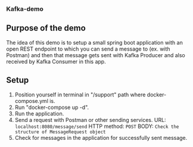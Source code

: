 ### Kafka-demo

## Purpose of the demo
The idea of this demo is to setup 
a small spring boot application with 
an open REST endpoint to which you can
send a message to (ex. with Postman) and
then that message gets sent with Kafka Producer
and also received by Kafka Consumer in this app.

## Setup
1. Position yourself in terminal in "/support" path where docker-compose.yml is.
2. Run "docker-compose up -d".
3. Run the application.
4. Send a request with Postman or other sending services. 
URL: `localhost:8080/message/send`
HTTP method: `POST`
BODY: `Check the structure of MessageRequest object`
5. Check for messages in the application for successfully sent message.

